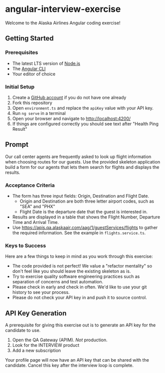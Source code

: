 # angular-interview-exercise

Welcome to the Alaska Airlines Angular coding exercise!

## Getting Started

### Prerequisites

* The latest LTS version of [Node.js](https://nodejs.org/en/)
* The [Angular CLI](https://angular.io/cli)
* Your editor of choice

### Initial Setup

1. Create a [GitHub account](https://github.com/) if you do not have one already
1. Fork this repository
1. Open `environment.ts` and replace the `apiKey` value with your API key.
1. Run `ng serve` in a terminal
1. Open your browser and navigate to [http://localhost:4200/](http://localhost:4200/)
1. If things are configured correctly you should see text after "Health Ping Result"

## Prompt

Our call center agents are frequently asked to look up flight information when choosing routes for our guests. Use the provided skeleton application build a form for our agents that lets them search for flights and displays the results.

### Acceptance Criteria

* The form has three input fields: Origin, Destination and Flight Date.
  * Origin and Destination are both three letter airport codes, such as "SEA" and "PHX"
  * Flight Date is the departure date that the guest is interested in.
* Results are displayed in a table that shows the Flight Number, Departure Time and Arrival Time.
* Use https://apis.qa.alaskaair.com/aag/1/guestServices/flights to gather the required information. See the example in `flights.service.ts`.

### Keys to Success

Here are a few things to keep in mind as you work through this exercise:

* The code provided is not perfect! We value a "refactor mentality" so don't feel like you should leave the existing skeleton as is.
* Try to exercise quality software engineering practices such as separation of concerns and test automation.
* Please check in early and check in often. We'd like to use your git history to see your process.
* Please do not check your API key in and push it to source control.

## API Key Generation

A prerequisite for giving this exercise out is to generate an API key for the candidate to use.

1. Open the QA Gateway (APIM). _Not_ production.
1. Look for the INTERVIEW product
1. Add a new subscription

Your profile page will now have an API key that can be shared with the candidate. Cancel this key after the interview loop is complete.
